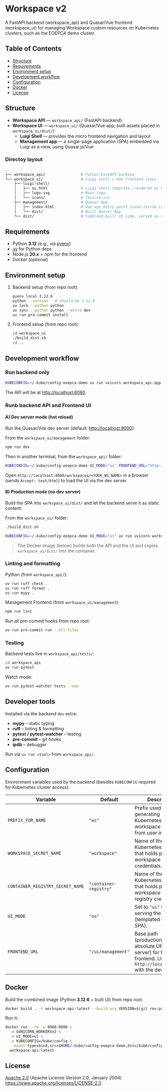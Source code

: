 # Workspace v2

A FastAPI backend (workspace_api) and Quasar/Vue frontend (workspace_ui) for managing Workspace custom resources on Kubernetes clusters, such as the EOEPCA demo cluster.

## Table of Contents

- [Structure](#structure)
- [Requirements](#requirements)
- [Environment setup](#environment-setup)
- [Development workflow](#development-workflow)
- [Configuration](#configuration)
- [Docker](#docker)
- [License](#license)

## Structure

- **Workspace API** — `workspace_api/` (FastAPI backend)
- **Workspace UI** — `workspace_ui/` (Quasar/Vue app; built assets placed in `workspace_ui/dist/`)
  - **Luigi Shell** — provides the micro frontend navigation and layout
  - **Management app** — a single-page application (SPA) embedded via Luigi as a view, using Quasar.js/Vue

### Directoy layout

```bash
.
├── workspace_api/                # Python FastAPI backend
└── workspace_ui/                 # Luigi shell + Vue frontend views
    ├── luigi-shell/
    │   ├── ui.html               # Luigi shell template (rendered by FastAPI)
    │   ├── logo.svg              # Main logo
    │   └── icons/                # favicon.ico
    ├── management/               # Quasar App
    │   ├── index.html            # Vue app entry point (used inside Luigi iframe)
    │   └── dist/                 # Built Quasar App
    └── dist/                     # Combined built UI code, served as static content
```

## Requirements

- Python **3.12** (e.g., via [pyenv](https://github.com/pyenv/pyenv))
- [uv](https://github.com/astral-sh/uv) for Python deps
- Node.js **20.x** + npm for the frontend
- Docker (optional)

## Environment setup

1. Backend setup (from repo root):

   ```bash
   pyenv local 3.12.6
   python --version   # should be 3.12.6
   uv lock --python python
   uv sync --python python --extra dev
   uv run pre-commit install
   ```

2. Frontend setup (from repo root):

   ```bash
   cd workspace_ui
   ./build_dist.sh
   cd ..
   ```

## Development workflow

### Run backend only

```bash
KUBECONFIG=~/.kube/config-eoepca-demo uv run uvicorn workspace_api:app --reload --host=0.0.0.0 --port=8080 --log-level=info
```

The API will be at <http://localhost:8080>.

### Runb backend API and Frontend UI

#### A) Dev server mode (hot reload)

Run the Quasar/Vite dev server (default: <http://localhost:9000>):

From the `workspace_ui/management` folder:

```bash
npm run dev
```

Then in another terminal, from the `workspace_api/` folder:

```bash
KUBECONFIG=~/.kube/config-eoepca-demo UI_MODE="ui" FRONTEND_URL="http://localhost:9000" uv run uvicorn workspace_api:app --reload --host=0.0.0.0 --port=8080 --log-level=info
```

Open `http://localhost:8080/workspaces/<YOUR_WS_NAME>` in a browser (sends `Accept: text/html`) to load the UI via the dev server.

#### B) Production mode (no dev server)

Build the SPA into `workspace_ui/dist/` and let the backend serve it as static content:

From the `workspace_ui/` folder:

```bash
./build_dist.sh
```

```bash
KUBECONFIG=~/.kube/config-eoepca-demo UI_MODE="ui" uv run uvicorn workspace_api:app --reload --host=0.0.0.0 --port=8080 --log-level=info
```

> The Docker image (below) builds both the API and the UI and copies `workspace_ui/dist/` into the container.

### Linting and formatting

Python (from `workspace_api/`):

```bash
uv run ruff check .
uv run ruff format .
uv run mypy .
```

Management Frontend (from `workspace_ui/management`):

```bash
npm run lint
```

Run all pre-commit hooks from repo root:

```bash
uv run pre-commit run --all-files
```

### Testing

Backend tests live in `workspace_api/tests/`:

```bash
cd workspace_api
uv run pytest
```

Watch mode:

```bash
uv run pytest-watcher tests --now
```

## Developer tools

Installed via the backend `dev` extra:

- **mypy** – static typing
- **ruff** – linting & formatting
- **pytest / pytest-watcher** – testing
- **pre-commit** – git hooks
- **ipdb** – debugger

Run via `uv run <tool>` from `workspace_api/`.

## Configuration

Environment variables used by the backend (besides `KUBECONFIG` required for Kubernetes cluster access):

| Variable | Default                | Description |
| --- |------------------------| --- |
| `PREFIX_FOR_NAME` | `"ws"`                 | Prefix used when generating Kubernetes workspace names from user input. |
| `WORKSPACE_SECRET_NAME` | `"workspace"`          | Name of the Kubernetes `Secret` that holds per-workspace storage credentials. |
| `CONTAINER_REGISTRY_SECRET_NAME` | `"container-registry"` | Name of the Kubernetes `Secret` that holds per-workspace container registry credentials. |
| `UI_MODE` | `"no"`                 | Set to `"ui"` to enable serving the frontend (templated HTML + SPA). |
| `FRONTEND_URL` | `"/ui/management"`     | Base path (production) or absolute URL (dev server) for the frontend. Use `http://localhost:9000` with the dev server. |

## Docker

Build the combined image (Python **3.12.6** + built UI) from repo root:

```bash
docker build . -t workspace-api:latest --build-arg VERSION=$(git rev-parse --short HEAD)
```

Run it:

```bash
docker run --rm -p 8080:8080 \
  -e GUNICORN_WORKERS=2 \
  -e UI_MODE=ui \
  -e KUBECONFIG=/kube/config \
  --mount type=bind,src=$HOME/.kube/config-eoepca-demo,dst=/kube/config,readonly \
  workspace-api:latest
```

## License

[Apache 2.0](LICENSE) (Apache License Version 2.0, January 2004)
<https://www.apache.org/licenses/LICENSE-2.0>

